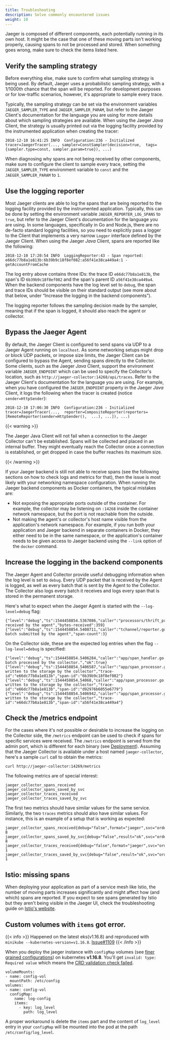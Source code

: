 ```yaml
---
title: Troubleshooting
description: Solve commonly encountered issues
weight: 10
---
```


Jaeger is composed of different components, each potentially running in its own host. It might be the case that one of these moving parts isn't working properly, causing spans to not be processed and stored. When something goes wrong, make sure to check the items listed here.

## Verify the sampling strategy

Before everything else, make sure to confirm what sampling strategy is being used. By default, Jaeger uses a probabilistic sampling strategy, with a 1/1000th chance that the span will be reported. For development purposes or for low-traffic scenarios, however, it's appropriate to sample every trace.

Typically, the sampling strategy can be set via the environment variables `JAEGER_SAMPLER_TYPE` and `JAEGER_SAMPLER_PARAM`, but refer to the Jaeger Client's documentation for the language you are using for more details about which sampling strategies are available. When using the Jaeger _Java_ Client, the strategy is usually printed out via the logging facility provided by the instrumented application when creating the tracer:

    2018-12-10 16:41:25 INFO  Configuration:236 - Initialized  tracer=JaegerTracer(..., sampler=ConstSampler(decision=true,  tags={sampler.type=const, sampler.param=true}), ...)

When diagnosing why spans are not being received by other components, make sure to configure the client to sample every trace, setting the `JAEGER_SAMPLER_TYPE` environment variable to `const` and the `JAEGER_SAMPLER_PARAM` to `1`.

## Use the logging reporter

Most Jaeger clients are able to log the spans that are being reported to the logging facility provided by the instrumented application. Typically, this can be done by setting the environment variable `JAEGER_REPORTER_LOG_SPANS` to `true`, but refer to the Jaeger Client's documentation for the language you are using. In some languages, specifically in Go and Node.js, there are no de-facto standard logging facilities, so you need to explicitly pass a logger to the Client that implements a very narrow `Logger` interface defined by the Jaeger Client. When using the Jaeger _Java_ Client, spans are reported like the following:

    2018-12-10 17:20:54 INFO  LoggingReporter:43 - Span reported:  e66dc77b8a1e813b:6b39b9c18f8ef082:a56f41e38ca449a4:1 -  getAccountFromCache

The log entry above contains three IDs: the trace ID `e66dc77b8a1e813b`, the span's ID `6b39b9c18f8ef082` and the span's parent ID `a56f41e38ca449a4`. When the backend components have the log level set to `debug`, the span and trace IDs should be visible on their standard output (see more about that below, under “Increase the logging in the backend components”).

The logging reporter follows the sampling decision made by the sampler, meaning that if the span is logged, it should also reach the agent or collector.

## Bypass the Jaeger Agent

By default, the Jaeger Client is configured to send spans via UDP to a Jaeger Agent running on `localhost`. As some networking setups might drop or block UDP packets, or impose size limits, the Jaeger Client can be configured to bypass the Agent, sending spans directly to the Collector. Some clients, such as the Jaeger _Java_ Client, support the environment variable `JAEGER_ENDPOINT` which can be used to specify the Collector's location, such as `http://jaeger-collector:14268/api/traces`. Refer to the Jaeger Client's documentation for the language you are using. For example, when you have configured the `JAEGER_ENDPOINT` property in the Jaeger _Java_ Client, it logs the following when the tracer is created (notice `sender=HttpSender`):

    2018-12-10 17:06:30 INFO  Configuration:236 - Initialized  tracer=JaegerTracer(...,  reporter=CompositeReporter(reporters=[RemoteReporter(sender=HttpSender(),  ...), ...]), ...)

{{< warning >}}

The Jaeger Java Client will not fail when a connection to the Jaeger Collector can't be established. Spans will be collected and placed in an internal buffer. They might eventually reach the Collector once a connection is established, or get dropped in case the buffer reaches its maximum size.

{{< /warning >}}

If your Jaeger backend is still not able to receive spans (see the following sections on how to check logs and metrics for that), then the issue is most likely with your networking namespace configuration. When running the Jaeger backend components as Docker containers, the typical mistakes are:

  * Not exposing the appropriate ports outside of the container. For example, the collector may be listening on `:14268` inside the container network namespace, but the port is not reachable from the outside.
  * Not making the agent's or collector's host name visible from the application's network namespace. For example, if you run both your application and Jaeger backend in separate containers in Docker, they either need to be in the same namespace, or the application's container needs to be given access to Jaeger backend using the `--link` option of the `docker` command.

## Increase the logging in the backend components

The Jaeger Agent and Collector provide useful debugging information when the log level is set to `debug`. Every UDP packet that is received by the Agent is logged, as well as every batch that is sent by the Agent to the Collector. The Collector also logs every batch it receives and logs every span that is stored in the permanent storage.

Here's what to expect when the Jaeger Agent is started with the `--log-level=debug` flag:

    {"level":"debug","ts":1544458854.5367086,"caller":"processors/thrift_processor.go:113","msg":"Span(s) received by the agent","bytes-received":359}
    {"level":"debug","ts":1544458854.5408711,"caller":"tchannel/reporter.go:133","msg":"Span batch submitted by the agent","span-count":3}

On the Collector side, these are the expected log entries when the flag `--log-level=debug` is specified:

    {"level":"debug","ts":1544458854.5406284,"caller":"app/span_handler.go:90","msg":"Span batch processed by the collector.","ok":true}
    {"level":"debug","ts":1544458854.5406587,"caller":"app/span_processor.go:105","msg":"Span written to the storage by the collector","trace-id":"e66dc77b8a1e813b","span-id":"6b39b9c18f8ef082"}
    {"level":"debug","ts":1544458854.54068,"caller":"app/span_processor.go:105","msg":"Span written to the storage by the collector","trace-id":"e66dc77b8a1e813b","span-id":"d92976b6055e6779"}
    {"level":"debug","ts":1544458854.5406942,"caller":"app/span_processor.go:105","msg":"Span written to the storage by the collector","trace-id":"e66dc77b8a1e813b","span-id":"a56f41e38ca449a4"}

## Check the /metrics endpoint

For the cases where it's not possible or desirable to increase the logging on the Collector side, the `/metrics` endpoint can be used to check if spans for specific services were received. The `/metrics` endpoint is served from the admin port, which is different for each binary (see [Deployment](../deployment/)). Assuming that the Jaeger Collector is available under a host named `jaeger-collector`, here's a sample `curl` call to obtain the metrics:

    curl http://jaeger-collector:14269/metrics

The following metrics are of special interest:

    jaeger_collector_spans_received
    jaeger_collector_spans_saved_by_svc
    jaeger_collector_traces_received
    jaeger_collector_traces_saved_by_svc

The first two metrics should have similar values for the same service. Similarly, the two `traces` metrics should also have similar values. For instance, this is an example of a setup that is working as expected:

    jaeger_collector_spans_received{debug="false",format="jaeger",svc="order"} 8
    jaeger_collector_spans_saved_by_svc{debug="false",result="ok",svc="order"} 8
    jaeger_collector_traces_received{debug="false",format="jaeger",svc="order"} 1
    jaeger_collector_traces_saved_by_svc{debug="false",result="ok",svc="order"} 1

## Istio: missing spans

When deploying your application as part of a service mesh like Istio, the number of moving parts increases significantly and might affect how (and which) spans are reported. If you expect to see spans generated by Istio but they aren't being visible in the Jaeger UI, check the troubleshooting guide on [Istio's website](https://istio.io/faq/distributed-tracing/#no-tracing).



## Custom volumes with `items` got error.

{{< info >}}
Happened on the latest eks(v1.16.8) and reproduced with `minikube --kubernetes-version=v1.16.8`. [Issue#1109](https://github.com/jaegertracing/jaeger-operator/issues/1109)
{{< /info >}}

When you  deploy the jaeger instance with `configMap` volumes (see [finer grained configurations](https://www.jaegertracing.io/docs/1.18/operator/#finer-grained-configuration)) on kubernetes **v1.16.8**. You'll get `invalid: type: Required value` which means the [CRD validation check failed](https://github.com/jaegertracing/jaeger-operator/blob/1dce126cdc3aa0f1582d53a6d62fcb359c34586c/pkg/apis/jaegertracing/v1/zz_generated.openapi.go#L1755). 

    volumeMounts:
    - name: config-vol
      mountPath: /etc/config
    volumes:
    - name: config-vol
      configMap:
        name: log-config
        items:
          - key: log_level
            path: log_level

A proper workaround is delete the `items` part and the content of `log_level` entry in your `configMap` will be mounted into the pod at the path `/etc/config/log_level`.